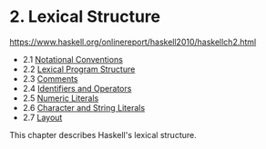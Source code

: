 # 2. Lexical Structure

https://www.haskell.org/onlinereport/haskell2010/haskellch2.html

- 2.1 [Notational Conventions](2001-notational-conventions.md)
- 2.2 [Lexical Program Structure](2002-lexical-program-structure.md)
- 2.3 [Comments](2003-comments.md)
- 2.4 [Identifiers and Operators](2004-identifiers-and-operators.md)
- 2.5 [Numeric Literals](2005-numeric-literals.md)
- 2.6 [Character and String Literals](2006-character-and-string-literals.md)
- 2.7 [Layout](2007-layout.md)


This chapter describes Haskell's lexical structure.
